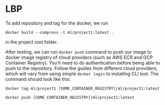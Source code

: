 # LBP
 To add repository and tag for the docker, we run
 
 ` docker build --compress -t ml/project1:latest .
`

 in the project root folder.

After testing, we can run ` docker push ` command to push our image to docker image registry of cloud providers (such as AWS ECR and GCP Container Registry). You’ll need to do authentication before being able to push to the repository. Follow the guides from different cloud providers, which will vary from using simple ` docker login ` to installing CLI tool. The command should look like this:

` docker tag ml/project1 [SOME_CONTAINER_REGISTRY]/ml/project1:latest `

` docker push [SOME_CONTAINER_REGISTRY]/ml/project1:latest `
